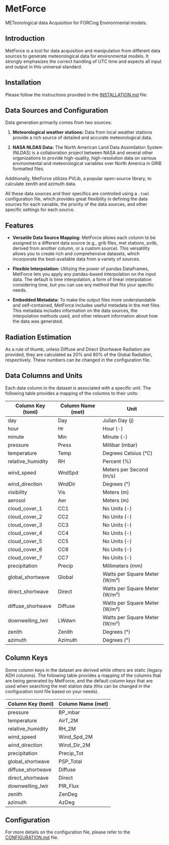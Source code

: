 # MetForce

METeorological data Acquisition for FORCing Environmental models.

## Introduction

MetForce is a tool for data acquisition and manipulation from different data sources to generate meteorological 
data for environmental models. 
It strongly emphasizes the correct handling of UTC time and expects all input and output in this universal standard.

## Installation

Please follow the instructions provided in the [INSTALLATION.md](INSTALLATION.md) file.

## Data Sources and Configuration

Data generation primarily comes from two sources:

1. **Meteorological weather stations:** Data from local weather stations provide a rich source of detailed and accurate meteorological data.

2. **NASA NLDAS Data:** The North American Land Data Assimilation System (NLDAS) is a collaboration project between NASA and several other organizations to provide high-quality, high-resolution data on various environmental and meteorological variables over North America in GRIB formatted files.

Additionally, MetForce utilizes PVLib, a popular open-source library, to calculate zenith and azimuth data. 

All these data sources and their specifics are controlled using a `.toml` configuration file, which provides great flexibility in defining the data sources for each variable, the priority of the data sources, and other specific settings for each source.

## Features

* **Versatile Data Source Mapping:** MetForce allows each column to be assigned to a different data source (e.g., grib files, met stations, pvlib, derived from another column, or a custom source). This versatility allows you to create rich and comprehensive datasets, which incorporate the best-available data from a variety of sources. 

* **Flexible Interpolation:** Utilizing the power of pandas DataFrames, MetForce lets you apply any pandas-based interpolation on the input data. The default is time interpolation, a form of linear interpolation considering time, but you can use any method that fits your specific needs.

* **Embedded Metadata:** To make the output files more understandable and self-contained, MetForce includes useful metadata in the met files. This metadata includes information on the data sources, the interpolation methods used, and other relevant information about how the data was generated.

## Radiation Estimation

As a rule of thumb, unless Diffuse and Direct Shortwave Radiation are provided, they are calculated as 20% and 80% of the Global Radiation, respectively. These numbers can be changed in the configuration file. 

## Data Columns and Units

Each data column in the dataset is associated with a specific unit. The following table provides a mapping of the columns to their units:

| Column Key (toml) | Column Name (met) | Unit |
|-------------------|-------------------| --- |
| day               | Day               | Julian Day (j) |
| hour              | Hr                | Hour (-) |
| minute            | Min               | Minute (-) |
| pressure          | Press             | Millibar (mbar) |
| temperature       | Temp              | Degrees Celsius (°C) |
| relative_humidity | RH                | Percent (%) |
| wind_speed        | WndSpd            | Meters per Second (m/s) |
| wind_direction    | WndDir            | Degrees (°) |
| visibility        | Vis               | Meters (m) |
| aerosol           | Aer               | Meters (m) |
| cloud_cover_1     | CC1               | No Units (-) |
| cloud_cover_2     | CC2               | No Units (-) |
| cloud_cover_3     | CC3               | No Units (-) |
| cloud_cover_4     | CC4               | No Units (-) |
| cloud_cover_5     | CC5               | No Units (-) |
| cloud_cover_6     | CC6               | No Units (-) |
| cloud_cover_7     | CC7               | No Units (-) |
| precipitation     | Precip            | Millimeters (mm) |
| global_shortwave  | Global            | Watts per Square Meter (W/m²) |
| direct_shortwave  | Direct            | Watts per Square Meter (W/m²) |
| diffuse_shortwave | Diffuse           | Watts per Square Meter (W/m²) |
| downwelling_lwir  | LWdwn             | Watts per Square Meter (W/m²) |
| zenith            | Zenith            | Degrees (°) |
| azimuth           | Azimuth           | Degrees (°) |

## Column Keys

Some column keys in the dataset are derived while others are static (legacy ADH columns). The following table provides 
a mapping of the columns that are being generated by MetForce, and the default column keys that are used when searching 
the met station data (this can be changed in the configuration toml file based on your needs).

| Column Key (toml) | Column Name (met) |
|-------------------|-------------------|
| pressure          | BP_mbar           |
| temperature       | AirT_2M           |
| relative_humidity | RH_2M             |
| wind_speed        | Wind_Spd_2M       |
| wind_direction    | Wind_Dir_2M       |
| precipitation     | Precip_Tot        |
| global_shortwave  | PSP_Total         |
| diffuse_shortwave | Diffuse           |
| direct_shortwave  | Direct            |
| downwelling_lwir  | PIR_Flux          |
| zenith            | ZenDeg            |
| azimuth           | AzDeg             |

## Configuration

For more details on the configuration file, please refer to the [CONFIGURATION.md](CONFIGURATION.md) file.
